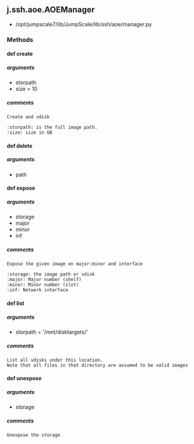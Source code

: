 ## j.ssh.aoe.AOEManager

- /opt/jumpscale7/lib/JumpScale/lib/ssh/aoe/manager.py

### Methods

#### def create 

##### arguments

- storpath
- size = 10

##### comments

```
Create and vdisk

:storpath: is the full image path.
:size: size in GB

```

#### def delete 

##### arguments

- path

#### def expose 

##### arguments

- storage
- major
- minor
- inf

##### comments

```
Expose the given image on major:minor and interface

:storage: the image path or vdisk
:major: Major number (shelf)
:minor: Minor number (slot)
:inf: Network interface

```

#### def list 

##### arguments

- storpath = '/mnt/disktargets/'

##### comments

```
List all vdisks under this location.
Note that all files in that directory are assumed to be valid images

```

#### def unexpose 

##### arguments

- storage

##### comments

```
Unexpose the storage

```

